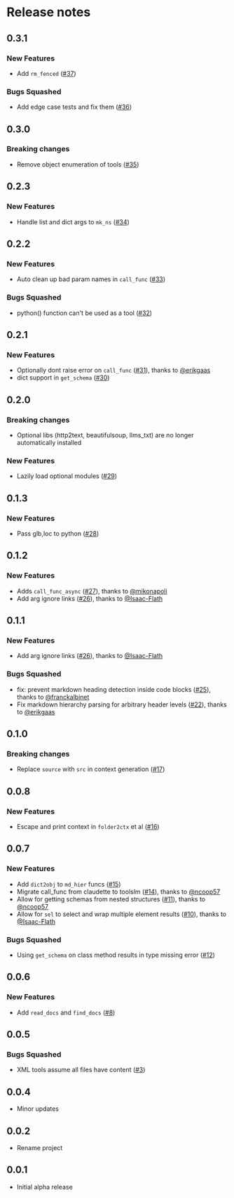 # Release notes

<!-- do not remove -->

## 0.3.1

### New Features

- Add `rm_fenced` ([#37](https://github.com/AnswerDotAI/toolslm/issues/37))

### Bugs Squashed

- Add edge case tests and fix them ([#36](https://github.com/AnswerDotAI/toolslm/issues/36))


## 0.3.0

### Breaking changes

- Remove object enumeration of tools ([#35](https://github.com/AnswerDotAI/toolslm/issues/35))


## 0.2.3

### New Features

- Handle list and dict args to `mk_ns` ([#34](https://github.com/AnswerDotAI/toolslm/issues/34))


## 0.2.2

### New Features

- Auto clean up bad param names in `call_func` ([#33](https://github.com/AnswerDotAI/toolslm/issues/33))

### Bugs Squashed

- python() function can't be used as a tool ([#32](https://github.com/AnswerDotAI/toolslm/issues/32))


## 0.2.1

### New Features

- Optionally dont raise error on `call_func` ([#31](https://github.com/AnswerDotAI/toolslm/pull/31)), thanks to [@erikgaas](https://github.com/erikgaas)
- dict support in `get_schema` ([#30](https://github.com/AnswerDotAI/toolslm/issues/30))


## 0.2.0

### Breaking changes

- Optional libs (http2text, beautifulsoup, llms_txt) are no longer automatically installed

### New Features

- Lazily load optional modules ([#29](https://github.com/AnswerDotAI/toolslm/issues/29))


## 0.1.3

### New Features

- Pass glb,loc to python ([#28](https://github.com/AnswerDotAI/toolslm/issues/28))

## 0.1.2

### New Features

- Adds `call_func_async` ([#27](https://github.com/AnswerDotAI/toolslm/pull/27)), thanks to [@mikonapoli](https://github.com/mikonapoli)
- Add arg ignore links ([#26](https://github.com/AnswerDotAI/toolslm/pull/26)), thanks to [@Isaac-Flath](https://github.com/Isaac-Flath)


## 0.1.1

### New Features

- Add arg ignore links ([#26](https://github.com/AnswerDotAI/toolslm/pull/26)), thanks to [@Isaac-Flath](https://github.com/Isaac-Flath)

### Bugs Squashed

- fix: prevent markdown heading detection inside code blocks ([#25](https://github.com/AnswerDotAI/toolslm/pull/25)), thanks to [@franckalbinet](https://github.com/franckalbinet)
- Fix markdown hierarchy parsing for arbitrary header levels ([#22](https://github.com/AnswerDotAI/toolslm/pull/22)), thanks to [@erikgaas](https://github.com/erikgaas)


## 0.1.0

### Breaking changes

- Replace `source` with `src` in context generation ([#17](https://github.com/AnswerDotAI/toolslm/issues/17))


## 0.0.8

### New Features

- Escape and print context in `folder2ctx` et al ([#16](https://github.com/AnswerDotAI/toolslm/issues/16))


## 0.0.7

### New Features

- Add `dict2obj` to `md_hier` funcs ([#15](https://github.com/AnswerDotAI/toolslm/issues/15))
- Migrate call_func from claudette to toolslm ([#14](https://github.com/AnswerDotAI/toolslm/pull/14)), thanks to [@ncoop57](https://github.com/ncoop57)
- Allow for getting schemas from nested structures ([#11](https://github.com/AnswerDotAI/toolslm/pull/11)), thanks to [@ncoop57](https://github.com/ncoop57)
- Allow for `sel` to select and wrap multiple element results ([#10](https://github.com/AnswerDotAI/toolslm/pull/10)), thanks to [@Isaac-Flath](https://github.com/Isaac-Flath)

### Bugs Squashed

- Using `get_schema` on class method results in type missing error ([#12](https://github.com/AnswerDotAI/toolslm/issues/12))


## 0.0.6

### New Features

- Add `read_docs` and `find_docs` ([#8](https://github.com/AnswerDotAI/toolslm/issues/8))


## 0.0.5

### Bugs Squashed

- XML tools assume all files have content ([#3](https://github.com/AnswerDotAI/toolslm/issues/3))


## 0.0.4

- Minor updates

## 0.0.2

- Rename project


## 0.0.1

- Initial alpha release


